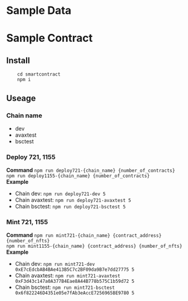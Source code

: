 # Sample Data

# Sample Contract
## Install
```
    cd smartcontract
    npm i
```
## Useage
### Chain name
* dev
* avaxtest
* bsctest

### Deploy 721, 1155
**Command**
    ```npm run deploy721-{chain_name} {number_of_contracts}```<br/>
    ```npm run deploy1155-{chain_name} {number_of_contracts}```<br/>
**Example**
* Chain dev:
    ```npm run deploy721-dev 5```
* Chain avaxtest:
    ```npm run deploy721-avaxtest 5```
* Chain bsctest:
    ```npm run deploy721-bsctest 5```

### Mint 721, 1155
**Command** 
    ```npm run mint721-{chain_name} {contract_address} {number_of_nfts}```<br/>
    ```npm run mint1155-{chain_name} {contract_address} {number_of_nfts}```<br/>
**Example**
* Chain dev: 
    ```npm run mint721-dev 0xE7cEdcbAB4BAe413B5C7c2BF09da9B7e7dd27775 5```
* Chain avaxtest:
        ```npm run mint721-avaxtest 0xF3d43c147a0A377B4Eae8A44B778b575C1b59d72 5```
* Chain bsctest:
    ```npm run mint721-bsctest 0x6f822246D4351e05e7fAb3eAccE7256965BE9780 5```
